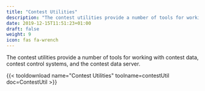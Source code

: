 ```yaml
---
title: "Contest Utilities"
description: "The contest utilities provide a number of tools for working with contest data, contest control systems, and the contest data server"
date: 2019-12-15T11:51:23+01:00
draft: false
weight: 9
icon: fas fa-wrench
---
```


The contest utilities provide a number of tools for working with contest data, contest control systems, and the contest
data server.

{{< tooldownload name="Contest Utilities" toolname=contestUtil doc=ContestUtil >}}
